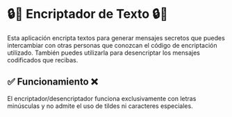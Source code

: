# 🔒🔑 Encriptador de Texto 🔒🔑

Esta aplicación encripta textos para generar mensajes secretos que puedes intercambiar con otras personas que conozcan el código de encriptación utilizado. También puedes utilizarla para desencriptar los mensajes codificados que recibas.

## ✅ Funcionamiento ❌

El encriptador/desencriptador funciona exclusivamente con letras minúsculas y no admite el uso de tildes ni caracteres especiales.

